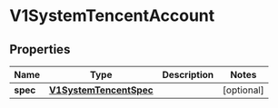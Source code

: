 # V1SystemTencentAccount

## Properties
Name | Type | Description | Notes
------------ | ------------- | ------------- | -------------
**spec** | [**V1SystemTencentSpec**](V1SystemTencentSpec.md) |  |  [optional]
